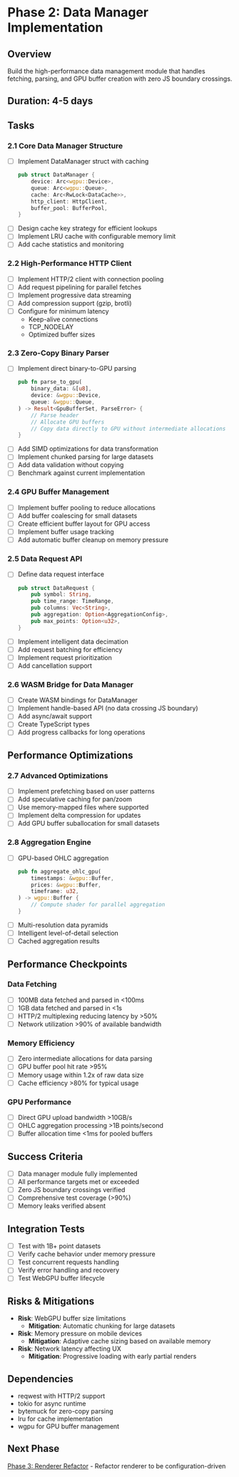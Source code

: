 # Phase 2: Data Manager Implementation

## Overview
Build the high-performance data management module that handles fetching, parsing, and GPU buffer creation with zero JS boundary crossings.

## Duration: 4-5 days

## Tasks

### 2.1 Core Data Manager Structure
- [ ] Implement DataManager struct with caching
  ```rust
  pub struct DataManager {
      device: Arc<wgpu::Device>,
      queue: Arc<wgpu::Queue>,
      cache: Arc<RwLock<DataCache>>,
      http_client: HttpClient,
      buffer_pool: BufferPool,
  }
  ```
- [ ] Design cache key strategy for efficient lookups
- [ ] Implement LRU cache with configurable memory limit
- [ ] Add cache statistics and monitoring

### 2.2 High-Performance HTTP Client
- [ ] Implement HTTP/2 client with connection pooling
- [ ] Add request pipelining for parallel fetches
- [ ] Implement progressive data streaming
- [ ] Add compression support (gzip, brotli)
- [ ] Configure for minimum latency
  - Keep-alive connections
  - TCP_NODELAY
  - Optimized buffer sizes

### 2.3 Zero-Copy Binary Parser
- [ ] Implement direct binary-to-GPU parsing
  ```rust
  pub fn parse_to_gpu(
      binary_data: &[u8],
      device: &wgpu::Device,
      queue: &wgpu::Queue,
  ) -> Result<GpuBufferSet, ParseError> {
      // Parse header
      // Allocate GPU buffers
      // Copy data directly to GPU without intermediate allocations
  }
  ```
- [ ] Add SIMD optimizations for data transformation
- [ ] Implement chunked parsing for large datasets
- [ ] Add data validation without copying
- [ ] Benchmark against current implementation

### 2.4 GPU Buffer Management
- [ ] Implement buffer pooling to reduce allocations
- [ ] Add buffer coalescing for small datasets
- [ ] Create efficient buffer layout for GPU access
- [ ] Implement buffer usage tracking
- [ ] Add automatic buffer cleanup on memory pressure

### 2.5 Data Request API
- [ ] Define data request interface
  ```rust
  pub struct DataRequest {
      pub symbol: String,
      pub time_range: TimeRange,
      pub columns: Vec<String>,
      pub aggregation: Option<AggregationConfig>,
      pub max_points: Option<u32>,
  }
  ```
- [ ] Implement intelligent data decimation
- [ ] Add request batching for efficiency
- [ ] Implement request prioritization
- [ ] Add cancellation support

### 2.6 WASM Bridge for Data Manager
- [ ] Create WASM bindings for DataManager
- [ ] Implement handle-based API (no data crossing JS boundary)
- [ ] Add async/await support
- [ ] Create TypeScript types
- [ ] Add progress callbacks for long operations

## Performance Optimizations

### 2.7 Advanced Optimizations
- [ ] Implement prefetching based on user patterns
- [ ] Add speculative caching for pan/zoom
- [ ] Use memory-mapped files where supported
- [ ] Implement delta compression for updates
- [ ] Add GPU buffer suballocation for small datasets

### 2.8 Aggregation Engine
- [ ] GPU-based OHLC aggregation
  ```rust
  pub fn aggregate_ohlc_gpu(
      timestamps: &wgpu::Buffer,
      prices: &wgpu::Buffer,
      timeframe: u32,
  ) -> wgpu::Buffer {
      // Compute shader for parallel aggregation
  }
  ```
- [ ] Multi-resolution data pyramids
- [ ] Intelligent level-of-detail selection
- [ ] Cached aggregation results

## Performance Checkpoints

### Data Fetching
- [ ] 100MB data fetched and parsed in <100ms
- [ ] 1GB data fetched and parsed in <1s
- [ ] HTTP/2 multiplexing reducing latency by >50%
- [ ] Network utilization >90% of available bandwidth

### Memory Efficiency
- [ ] Zero intermediate allocations for data parsing
- [ ] GPU buffer pool hit rate >95%
- [ ] Memory usage within 1.2x of raw data size
- [ ] Cache efficiency >80% for typical usage

### GPU Performance
- [ ] Direct GPU upload bandwidth >10GB/s
- [ ] OHLC aggregation processing >1B points/second
- [ ] Buffer allocation time <1ms for pooled buffers

## Success Criteria
- [ ] Data manager module fully implemented
- [ ] All performance targets met or exceeded
- [ ] Zero JS boundary crossings verified
- [ ] Comprehensive test coverage (>90%)
- [ ] Memory leaks verified absent

## Integration Tests
- [ ] Test with 1B+ point datasets
- [ ] Verify cache behavior under memory pressure
- [ ] Test concurrent requests handling
- [ ] Verify error handling and recovery
- [ ] Test WebGPU buffer lifecycle

## Risks & Mitigations
- **Risk**: WebGPU buffer size limitations
  - **Mitigation**: Automatic chunking for large datasets
- **Risk**: Memory pressure on mobile devices
  - **Mitigation**: Adaptive cache sizing based on available memory
- **Risk**: Network latency affecting UX
  - **Mitigation**: Progressive loading with early partial renders

## Dependencies
- reqwest with HTTP/2 support
- tokio for async runtime
- bytemuck for zero-copy parsing
- lru for cache implementation
- wgpu for GPU buffer management

## Next Phase
[Phase 3: Renderer Refactor](./PHASE_3_RENDERER.md) - Refactor renderer to be configuration-driven